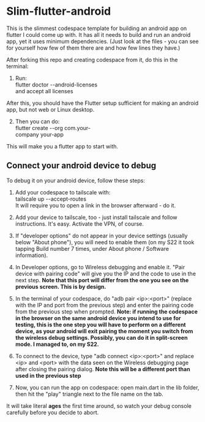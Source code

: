 # Slim-flutter-android

This is the slimmest codespace template for building an android app on flutter I could come up with. It has all it needs to build and run an android app, yet it uses minimum dependencies. (Just look at the files - you can see for yourself how few of them there are and how few lines they have.)

After forking this repo and creating codespace from it, do this in the terminal:

1. Run:<br>
flutter doctor --android-licenses
<br>and accept all licenses

After this, you should have the Flutter setup sufficient for making an android app, but not web or Linux desktop.

2. Then you can do:<br>
flutter create --org com.your-<br>company your-app

This will make you a flutter app to start with.

## Connect your android device to debug

To debug it on your android device, follow these steps:

1. Add your codespace to tailscale with:<br>
tailscale up --accept-routes
<br>It will require you to open a link in the browser afterward - do it.

2. Add your device to tailscale, too - just install tailscale and follow instructions. It's easy. Activate the VPN, of course.

3. If "developer options" do not appear in your device settings (usually below "About phone"), you will need to enable them (on my S22 it took tapping Build number 7 times, under About phone / Software information).

4. In Developer options, go to Wireless debugging and enable it. "Pair device with pairing code" will give you the IP and the code to use in the next step. **Note that this port will differ from the one  you see on the previous screen. This is by design.**

5. In the terminal of your codespace, do "adb pair \<ip\>:\<port\>" (replace with the IP and port from the previous step) and enter the pairing code from the previous step when prompted. **Note: if running the codespace in the browser on the same android device you intend to use for testing, this is the one step you will have to perform on a different device, as your android will exit pairing the moment you switch from the wireless debug settings. Possibly, you can do it in split-screen mode. I managed to, on my S22.**

6. To connect to the device, type "adb connect \<ip\>:\<port\>" and replace \<ip\> and \<port\> with the data seen on the Wireless debugging page after closing the pairing dialog. **Note this will be a different port than used in the previous step** 

7. Now, you can run the app on codespace: open main.dart in the lib folder, then hit the "play" triangle next to the file name on the tab.

It will take literal **ages** the first time around, so watch your debug console carefully before you decide to abort.
